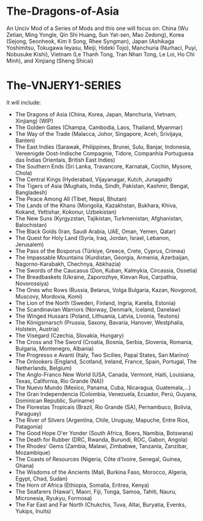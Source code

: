 # The-Dragons-of-Asia
An Unciv Mod of a Series of Mods and this one will focus on: China (Wu Zetian, Ming Yongle, Qin Shi Huang, Sun Yat-sen, Mao Zedong), Korea (Sejong, Seonheok, Kim Il Song, Rhee Syngman), Japan (Ashikaga Yoshimitsu, Tokugawa Ieyasu, Meiji, Hideki Tojo), Manchuria (Nurhaci, Puyi, Nobusuke Kishi), Vietnam (Le Thanh Tong, Tran Nhan Tong, Le Loi, Ho Chi Minh), and Xinjiang (Sheng Shicai)

# The-VNJERY1-SERIES
It will include:
  - The Dragons of Asia (China, Korea, Japan, Manchuria, Vietnam, Xinjiang) (WIP)
  - The Golden Gates (Champa, Cambodia, Laos, Thailand, Myanmar)
  - The Way of the Trade (Malacca, Johor, Singapore, Aceh, Srivijaya, Banten)
  - The East Indies (Sarawak, Philippines, Brunei, Sulu, Banjar, Indonesia, Vereenigde Oost-Indische Compagnie, Tidore, Companhia Portuguesa das Índias Orientais, British East Indies)
  - The Southern Ends (Sri Lanka, Travancore, Karnatak, Cochin, Mysore, Chola)
  - The Central Kings (Hyderabad, Vijayanagar, Kutch, Junagadh)
  - The Tigers of Asia (Mughals, India, Sindh, Pakistan, Kashmir, Bengal, Bangladesh)
  - The Peace Among All (Tibet, Nepal, Bhutan)
  - The Lands of the Khans (Mongolia, Kazakhstan, Bukhara, Khiva, Kokand, Yettishar, Kokonur, Uzbekistan)
  - The New Suns (Kyrgyzstan, Tajikistan, Turkmenistan, Afghanistan, Balochistan)
  - The Black Golds (Iran, Saudi Arabia, UAE, Oman, Yemen, Qatar)
  - The Quest for Holy Land (Syria, Iraq, Jordan, Israel, Lebanon, Jerusalem)
  - The Pass of the Bosporus (Türkiye, Greece, Crete, Cyprus, Crimea)
  - The Impassable Mountains (Kurdistan, Georgia, Armenia, Azerbaijan, Nagorno-Karabakh, Chechnya, Abkhazia)
  - The Swords of the Caucasus (Don, Kuban, Kalmykia, Circassia, Ossetia)
  - The Breadbaskets (Ukraine, Zaporozhye, Kievan Rus, Carpathia, Novorossiya)
  - The Ones who Rows (Russia, Belarus, Volga Bulgaria, Kazan, Novgorod, Muscovy, Mordovia, Komi)
  - The Lion of the North (Sweden, Finland, Ingria, Karelia, Estonia)
  - The Scandinavian Warriors (Norway, Denmark, Iceland, Danelaw)
  - The Winged Hussars (Poland, Lithuania, Latvia, Livonia, Teutons)
  - The Königsmarsch (Prussia, Saxony, Bavaria, Hanover, Westphalia, Holstein, Austria)
  - The Visegard (Czechia, Slovakia, Hungary)
  - The Cross and The Sword (Croatia, Bosnia, Serbia, Slovenia, Romania, Bulgaria, Montenegro, Albania)
  - The Progresso e Avanti (Italy, Two Sicilies, Papal States, San Marino)
  - The Onlookers (England, Scotland, Ireland, France, Spain, Portugal, The Netherlands, Belgium)
  - The Anglo-Franco New World (USA, Canada, Vermont, Haiti, Louisiana, Texas, California, Rio Grande (NA))
  - The Nuevo Mundo (Mexico, Panama, Cuba, Nicaragua, Guatemala,...)
  - The Gran Independencia (Colombia, Venezuela, Ecuador, Perú, Guyana, Dominican Republic, Suriname)
  - The Florestas Tropicais (Brazil, Rio Grande (SA), Pernambuco, Bolivia, Paraguay)
  - The River of Silvers (Argentina, Chile, Uruguay, Mapuche, Entre Rios, Patagonia)
  - The Good Hope O'er Yonder (South Africa, Boers, Namibia, Botswana)
  - The Death for Rubber (DRC, Rwanda, Burundi, ROC, Gabon, Angola)
  - The Rhodes' Gems (Zambia, Malawi, Zimbabwe, Tanzania, Zanzibar, Mozambique)
  - The Coasts of Resources (Nigeria, Côte d'Ivoire, Senegal, Guinea, Ghana)
  - The Wisdoms of the Ancients (Mali, Burkina Faso, Morocco, Algeria, Egypt, Chad, Sudan)
  - The Horn of Africa (Ethiopia, Somalia, Eritrea, Kenya)
  - The Seafarers (Hawai'i, Maori, Fiji, Tonga, Samoa, Tahiti, Nauru, Micronesia, Ryukyu, Formosa)
  - The Far East and Far North (Chukchis, Tuva, Altai, Buryatia, Evenks, Yukips, Inuits)
